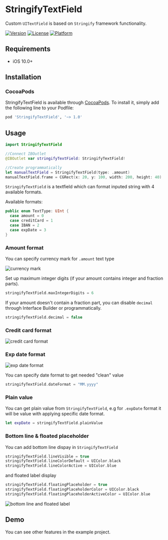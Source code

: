 # StringifyTextField
Custom `UITextField` is based on `Stringify` framework functionality.

[![Version](https://img.shields.io/cocoapods/v/StringifyTextField)](https://cocoapods.org/pods/StringifyTextField)
[![License](https://img.shields.io/cocoapods/l/StringifyTextField)](https://raw.githubusercontent.com/NovichenkoAnton/StringifyTextField/master/LICENSE)
[![Platform](https://img.shields.io/cocoapods/p/StringifyTextField)](https://cocoapods.org/pods/StringifyTextField)

## Requirements

- iOS 10.0+

## Installation

### CocoaPods

StringifyTextField is available through [CocoaPods](https://cocoapods.org). To install it, simply add the following line to your Podfile:

```ruby
pod 'StringifyTextField', '~> 1.0'
```

## Usage

```swift
import StringifyTextField

//Connect IBOutlet
@IBOutlet var stringifyTextField: StringifyTextField!

//Create programmatically
let manualTextField = StringifyTextField(type: .amount)
manualTextField.frame = CGRect(x: 20, y: 100, width: 200, height: 40)
```

`StringifyTextField` is a textfield which can format inputed string with 4 available formats.

Available formats:
```swift
public enum TextType: UInt {
  case amount = 0
  case creditCard = 1
  case IBAN = 2
  case expDate = 3
}
```

### Amount format

You can specify currency mark for `.amount` text type

![currency mark](https://user-images.githubusercontent.com/8337067/77302043-bc505e80-6d01-11ea-95c0-1e3af86a8cc0.gif)

Set up maximum integer digits (if your amount contains integer and fraction parts).

```swift
stringifyTextField.maxIntegerDigits = 6
```

If your amount doesn't contain a fraction part, you can disable `decimal` through Interface Builder or programmatically.

```swift
stringifyTextField.decimal = false
```

### Credit card format

![credit card format](https://user-images.githubusercontent.com/8337067/77302097-d7bb6980-6d01-11ea-87ef-6c64f2f75abe.gif)

### Exp date format

![exp date format](https://user-images.githubusercontent.com/8337067/77651967-9a174480-6f7e-11ea-947c-de74b8a40804.gif)

You can specify date format to get needed "clean" value

```swift
stringifyTextField.dateFormat = "MM.yyyy"
```

### Plain value

You can get plain value from `StringifyTextField`, e.g for `.expDate` format it will be value with applying specific date format.

```swift
let expDate = stringifyTextField.plainValue
```

### Bottom line & floated placeholder

You can add bottom line dispay in `StringifyTextField`

```swift
stringifyTextField.lineVisible = true
stringifyTextField.lineColorDefault = UIColor.black
stringifyTextField.lineColorActive = UIColor.blue
```

and floated label display

```swift
stringifyTextField.floatingPlaceholder = true
stringifyTextField.floatingPlaceholderColor = UIColor.black
stringifyTextField.floatingPlaceholderActiveColor = UIColor.blue
```

![bottom line and floated label](https://user-images.githubusercontent.com/8337067/78424011-3faf6f80-7673-11ea-993d-3c449fa4420c.gif)

## Demo
You can see other features in the example project.
